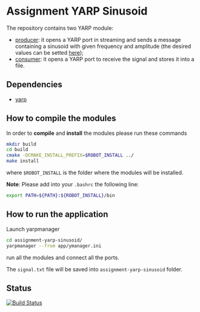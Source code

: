# Assignment YARP Sinusoid
The repository contains two YARP module:
* [producer](producer_module/): it opens a YARP port in streaming and sends a message containing a sinusoid with given frequency and amplitude (the desired values can be setted [here](producer_module/config/config.ini));
* [consumer](consumer_module/): it opens a YARP port to receive the signal and stores it into a file.

## Dependencies

* [yarp](http://www.yarp.it/)

## How to compile the modules

In order to **compile** and **install** the modules please run these commands
```sh
mkdir build
cd build
cmake -DCMAKE_INSTALL_PREFIX=$ROBOT_INSTALL ../
make install
```

where `$ROBOT_INSTALL` is the folder where the modules will be installed.

**Note**: Please add into your `.bashrc` the following line:
```sh
export PATH=${PATH}:${ROBOT_INSTALL}/bin
```

## How to run the application

Launch yarpmanager
``` sh
cd assignment-yarp-sinusoid/
yarpmanager --from app/ymanager.ini
```
run all the modules and connect all the ports.

The `signal.txt` file will be saved into `assignment-yarp-sinusoid` folder.

## Status
[![Build Status](https://travis-ci.org/GiulioRomualdi/assignment-yarp-sinusoid.svg?branch=master)](https://travis-ci.org/GiulioRomualdi/assignment-yarp-sinusoid)

